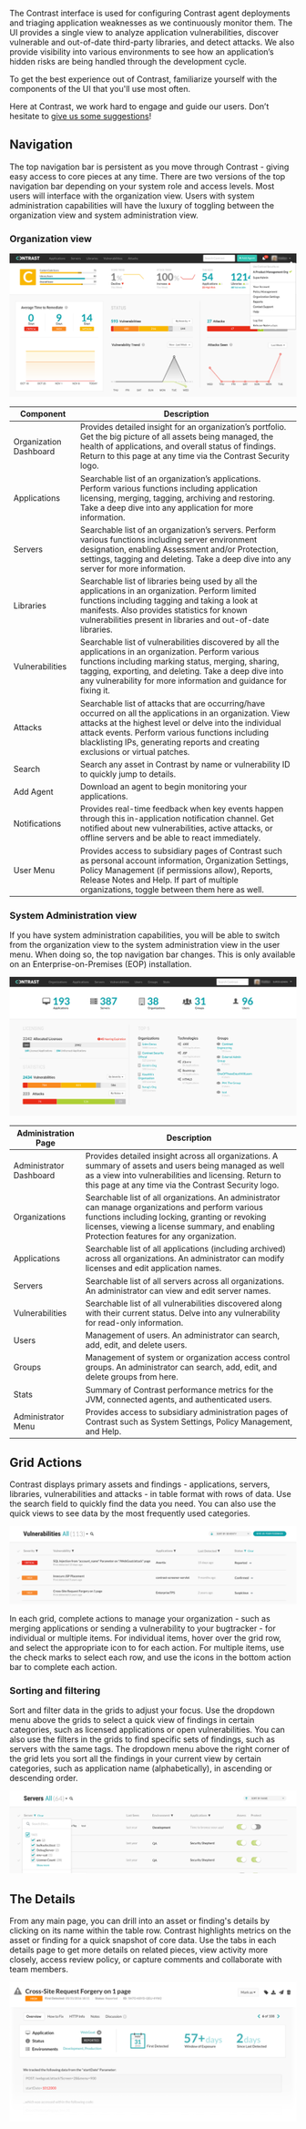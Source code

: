 <!--
title: "Getting Around the Contrast User Interface"
description: "General overview of the Contrast UI"
tags: "UI navigation"
-->

The Contrast interface is used for configuring Contrast agent deployments and triaging application weaknesses as we continuously monitor them. The UI provides a single view to analyze application vulnerabilities, discover vulnerable and out-of-date third-party libraries, and detect attacks. We also provide visibility into various environments to see how an application’s hidden risks are being handled through the development cycle. 

To get the best experience out of Contrast, familiarize yourself with the components of the UI that you'll use most often. 

Here at Contrast, we work hard to engage and guide our users. Don’t hesitate to <a href="mailto:andria.mattsen@contrastsecurity.com,terra.caussin@contrastsecurity.com">give us some suggestions</a>! 

## Navigation

The top navigation bar is persistent as you move through Contrast - giving easy access to core pieces at any time. There are two versions of the top navigation bar depending on your system role and access levels. Most users will interface with the organization view. Users with system administration capabilities will have the luxury of toggling between the organization view and system administration view.

### Organization view

<a href="assets/images/Dashboard-org-view.png" rel="lightbox" title="View the dashboard as an Organization Administrator"><img class="thumbnail" src="assets/images/Dashboard-org-view.png"/></a>

| Component 		     | Description                                                                                                                                                                                  |
|------------------------|----------------------------------------------------------------------------------------------------------------------------------------------------------------------------------------------|
| Organization Dashboard | Provides detailed insight for an organization’s portfolio. Get the big picture of all assets being managed, the health of applications, and overall status of findings. Return to this page at any time via the Contrast Security logo.            |
| Applications 			 | Searchable list of an organization’s applications. Perform various functions including application licensing, merging, tagging, archiving and restoring. Take a deep dive into any application for more information. |
| Servers 		         | Searchable list of an organization’s servers. Perform various functions including server environment designation, enabling Assessment and/or Protection, settings, tagging and deleting. Take a deep dive into any server for more information.                                                                         |
| Libraries 		     | Searchable list of libraries being used by all the applications in an organization. Perform limited functions including tagging and taking a look at manifests. Also provides statistics for known vulnerabilities present in libraries and out-of-date libraries.                          |
| Vulnerabilities        | Searchable list of vulnerabilities discovered by all the applications in an organization. Perform various functions including marking status, merging, sharing, tagging, exporting, and deleting. Take a deep dive into any vulnerability for more information and guidance for fixing it.                                                                    |
| Attacks 			     | Searchable list of attacks that are occurring/have occurred on all the applications in an organization. View attacks at the highest level or delve into the individual attack events. Perform various functions including blacklisting IPs, generating reports and creating exclusions or virtual patches.                                                                                                  |
| Search | Search any asset in Contrast by name or vulnerability ID to quickly jump to details.                                                                                                         |
| Add Agent     | Download an agent to begin monitoring your applications.                                                               |
| Notifications 	     | Provides real-time feedback when key events happen through this in-application notification channel. Get notified about new vulnerabilities, active attacks, or offline servers and be able to react immediately.                                                                                                    |
| User Menu 	   	     | Provides access to subsidiary pages of Contrast such as personal account information, Organization Settings, Policy Management (if permissions allow), Reports, Release Notes and Help. If part of multiple organizations, toggle between them here as well.                                                                                                    |

### System Administration view

If you have system administration capabilities, you will be able to switch from the organization view to the system administration view in the user menu. When doing so, the top navigation bar changes. This is only available on an Enterprise-on-Premises (EOP) installation.

<a href="assets/images/Dashboard-super-view.png" rel="lightbox" title="View the dashboard as a System Administrator"><img class="thumbnail" src="assets/images/Dashboard-super-view.png"/></a>

| Administration Page     | Description                                                                                                |
|-------------------------|------------------------------------------------------------------------------------------------------------|
| Administrator Dashboard | Provides detailed insight across all organizations. A summary of assets and users being managed as well as a view into vulnerabilities and licensing. Return to this page at any time via the Contrast Security logo.                         |
| Organizations           | Searchable list of all organizations. An administrator can manage organizations and perform various functions including locking, granting or revoking licenses, viewing a license summary, and enabling Protection features for any organization.                             |
| Applications            | Searchable list of all applications (including archived) across all organizations. An administrator can modify licenses and edit application names. |
| Servers                 | Searchable list of all servers across all organizations. An administrator can view and edit server names.                                       |
| Vulnerabilities         | Searchable list of all vulnerabilities discovered along with their current status. Delve into any vulnerability for read-only information.           |
| Users                   | Management of users. An administrator can search, add, edit, and delete users.      |
| Groups                  | Management of system or organization access control groups. An administrator can search, add, edit, and delete groups from here.      |
| Stats                   | Summary of Contrast performance metrics for the JVM, connected agents, and authenticated users.      |
| Administrator Menu      | Provides access to subsidiary administration pages of Contrast such as System Settings, Policy Management, and Help.      |


## Grid Actions

Contrast displays primary assets and findings - applications, servers, libraries, vulnerabilities and attacks - in table format with rows of data. Use the search field to quickly find the data you need. You can also use the quick views to see data by the most frequently used categories. 

<a href="assets/images/Vulnerabilities-grid.png" rel="lightbox" title="View vulnerabilities in the grid"><img class="thumbnail" src="assets/images/Vulnerabilities-grid.png"/></a>

In each grid, complete actions to manage your organization - such as merging applications or sending a vulnerability to your bugtracker - for individual or multiple items. For individual items, hover over the grid row, and select the appropriate icon to for each action. For multiple items, use the check marks to select each row, and use the icons in the bottom action bar to complete each action. 

### Sorting and filtering 

Sort and filter data in the grids to adjust your focus. Use the dropdown menu above the grids to select a quick view of findings in certain categories, such as licensed applications or open vulnerabilities. You can also use the filters in the grids to find specific sets of findings, such as servers with the same tags. The dropdown menu above the right corner of the grid lets you sort all the findings in your current view by certain categories, such as application name (alphabetically), in ascending or descending order. 

<a href="assets/images/Servers-filter.png" rel="lightbox" title="Sort and filtering findings in the UI"><img class="thumbnail" src="assets/images/Servers-filter.png"/></a>

## The Details 

From any main page, you can drill into an asset or finding's details by clicking on its name within the table row. Contrast highlights metrics on the asset or finding for a quick snapshot of core data. Use the tabs in each details page to get more details on related pieces, view activity more closely, access review policy, or capture comments and collaborate with team members. 

<a href="assets/images/Details.png" rel="lightbox" title="Details View"><img class="thumbnail" src="assets/images/Details.png"/></a>
